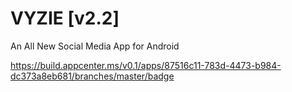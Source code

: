 # VYZIE [v2.2]
An All New Social Media App for Android

https://build.appcenter.ms/v0.1/apps/87516c11-783d-4473-b984-dc373a8eb681/branches/master/badge
